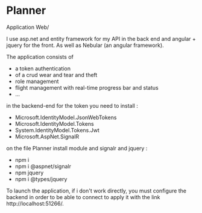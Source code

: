 # Planner


Application Web/ 

I use asp.net and entity framework for my API in the back end and angular + jquery for the front.
As well as Nebular (an angular framework).

The application consists of 
 - a token authentication
 - of a crud wear and tear and theft
 - role management
 - flight management with real-time progress bar and status
 - ...

in the backend-end for the token you need to install :
- Microsoft.IdentityModel.JsonWebTokens 
- Microsoft.IdentityModel.Tokens
- System.IdentityModel.Tokens.Jwt
- Microsoft.AspNet.SignalR

on the file Planner install module and signalr and jquery :
- npm i
- npm i @aspnet/signalr 
- npm jquery
- npm i @types/jquery 


To launch the application, if i don't work directly, you must configure the backend in order to be able to connect to
apply it with the link http://localhost:51266/.


